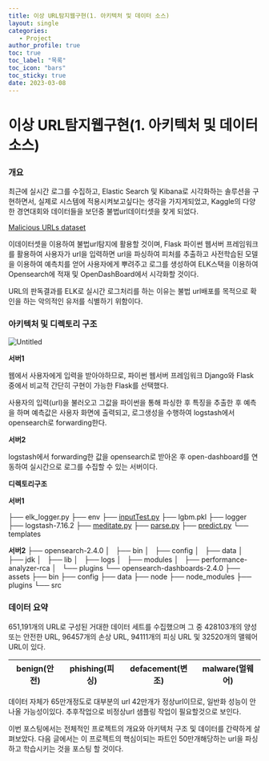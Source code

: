 ```yaml
---
title: 이상 URL탐지웹구현(1. 아키텍처 및 데이터 소스)
layout: single
categories: 
   - Project
author_profile: true
toc: true
toc_label: "목록"
toc_icon: "bars"
toc_sticky: true
date: 2023-03-08
---
```


# 이상 URL탐지웹구현(1. 아키텍처 및 데이터 소스)

### 개요

최근에 실시간 로그를 수집하고, Elastic Search 및 Kibana로 시각화하는 솔루션을 구현하면서, 실제로 시스템에 적용시켜보고싶다는 생각을 가지게되었고, Kaggle의 다양한 경연대회와 데이터들을 보던중 불법url데이터셋을 찾게 되었다.

[Malicious URLs dataset](https://www.kaggle.com/datasets/sid321axn/malicious-urls-dataset)

이데이터셋을 이용하여 불법url탐지에 활용할 것이며, Flask 파이썬 웹서버 프레임워크를 활용하여 사용자가 url을 입력하면 url을 파싱하여 피처를 추출하고 사전학습된 모델을 이용하여 예측치를 얻어 사용자에게 뿌려주고 로그를 생성하여 ELK스택을 이용하여 Opensearch에 적재 및 OpenDashBoard에서 시각화할 것이다.

URL의 판독결과를 ELK로 실시간 로그처리를 하는 이유는 불법 url배포를 목적으로 확인을 하는 악의적인 유저를 식별하기 위함이다.

 

### 아키텍처 및 디렉토리 구조

![Untitled](https://user-images.githubusercontent.com/56438131/223625883-e49bc176-0e52-4987-a9c8-c8f945f1bd9e.png)

**서버1**

웹에서 사용자에게 입력을 받아야하므로, 파이썬 웹서버 프레임워크 Django와 Flask 중에서 비교적 간단히 구현이 가능한 Flask를 선택했다.

사용자의 입력(url)을 불러오고 그값을 파이썬을 통해 파싱한 후 특징을 추출한 후 예측을 하며 예측값은 사용자 화면에 출력되고, 로그생성을 수행하여 logstash에서 opensearch로 forwarding한다.   

**서버2**

logstash에서 forwarding한 값을 opensearch로 받아온 후 open-dashboard를 연동하여 실시간으로 로그를 수집할 수 있는 서버이다.

**디렉토리구조**

**서버1**

├── elk_logger.py
├── env
├── [inputTest.py](http://inputtest.py/)
├── lgbm.pkl
├── logger
├── logstash-7.16.2
├── [meditate.py](http://meditate.py/)
├── [parse.py](http://parse.py/)
├── [predict.py](http://predict.py/)
└── templates

**서버2**
├── opensearch-2.4.0
│   ├── bin
│   ├── config
│   ├── data
│   ├── jdk
│   ├── lib
│   ├── logs
│   ├── modules
│   ├── performance-analyzer-rca
│   └── plugins
└── opensearch-dashboards-2.4.0
├── assets
├── bin
├── config
├── data
├── node
├── node_modules
├── plugins
└── src

### 데이터 요약

651,191개의 URL로 구성된 거대한 데이터 세트를 수집했으며 그 중 428103개의 양성 또는 안전한 URL, 96457개의 손상 URL, 94111개의 피싱 URL 및 32520개의 맬웨어 URL이 있다. 

| benign(안전) | phishing(피싱) | defacement(변조) | malware(멀웨어) |
| --- | --- | --- | --- |

데이터 자체가 65만개정도로 대부분의 url 42만개가 정상url이므로, 일반화 성능이 안나올 가능성이있다. 추후작업으로 비정상url 샘플링 작업이 필요할것으로 보인다.

이번 포스팅에서는 전체적인 프로젝트의 개요와 아키텍처 구조 및 데이터를 간략하게 살펴보았다. 다음 글에서는 이 프로젝트의 핵심이되는 파트인 50만개해당하는 url을 파싱하고 학습시키는 것을 포스팅 할 것이다.